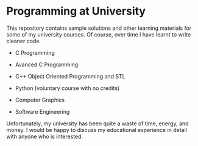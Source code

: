 # Programming at University

This repository contains sample solutions and other learning materials for some of my university courses. Of course, over time I have learnt to write cleaner code.


* C Programming

* Avanced C Programming

* C++ Object Oriented Programming and STL

* Python (voluntary course with no credits)

* Computer Graphics

* Software Engineering


Unfortunately, my university has been quite a waste of time, energy, and money. I would be happy to discuss my educational experience in detail with anyone who is interested. 
